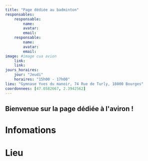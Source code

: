 ```yaml
---
title: "Page dédiée au badminton"
responsables:   
    responsable:
        name:
        avatar:
        email:
    responsable:
        name:
        avatar:
        email:
image: #image cua avion
    link:
    link:
jours_horaires:
    jour: "Jeudi"
    horaires: "15h00 - 17h00"
lieu: "Gymnase Yves du manoir, 74 Rue de Turly, 18000 Bourges"
coordonnees: [47.0582667, 2.3942562]
---
```


## Bienvenue sur la page dédiée à l'aviron !
# Infomations


# Lieu